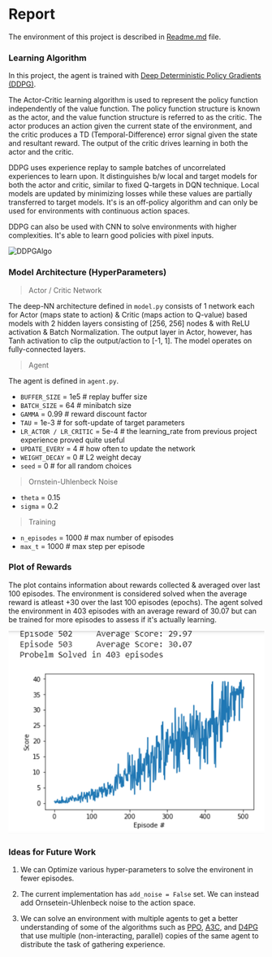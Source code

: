 # Report

The environment of this project is described in [Readme.md](https://github.com/ht0rohit/Deep-Reinforcement-Learning/blob/master/0ContinuousControl/README.md) file.

### Learning Algorithm

In this project, the agent is trained with [Deep Deterministic Policy Gradients (DDPG)](https://towardsdatascience.com/deep-deterministic-policy-gradients-explained-2d94655a9b7b). 

The Actor-Critic learning algorithm is used to represent the policy function independently of the value function. The policy function structure is known as the actor, and the value function structure is referred to as the critic. The actor produces an action given the current state of the environment, and the critic produces a TD (Temporal-Difference) error signal given the state and resultant reward. The output of the critic drives learning in both the actor and the critic.

DDPG uses experience replay to sample batches of uncorrelated experiences to learn upon. It distinguishes b/w local and target models for both the actor and critic, similar to fixed Q-targets in DQN technique. Local models are updated by minimizing losses while these values are partially transferred to target models. It's is an off-policy algorithm and can only be used for environments with continuous action spaces.

DDPG can also be used with CNN to solve environments with higher complexities. It's able to learn good policies with pixel inputs.

![DDPGAlgo](https://miro.medium.com/max/1084/1*BVST6rlxL2csw3vxpeBS8Q.png)

### Model Architecture (HyperParameters)

> Actor / Critic Network

The deep-NN architecture defined in `model.py` consists of 1 network each for Actor (maps state to action) & Critic (maps action to Q-value)  based models with 2 hidden layers consisting of [256, 256] nodes & with ReLU activation & Batch Normalization. The output layer in Actor, however, has Tanh activation to clip the output/action to [-1, 1]. The model operates on fully-connected layers.

> Agent

The agent is defined in `agent.py`.

  - `BUFFER_SIZE` = 1e5 # replay buffer size
  - `BATCH_SIZE` = 64   # minibatch size
  - `GAMMA` = 0.99      # reward discount factor
  - `TAU` = 1e-3        # for soft-update of target parameters
  - `LR_ACTOR / LR_CRITIC` = 5e-4         # the learning_rate from previous project experience proved quite useful
  - `UPDATE_EVERY` = 4  # how often to update the network
  - `WEIGHT_DECAY` = 0	# L2 weight decay
  - `seed` = 0          # for all random choices

> Ornstein-Uhlenbeck Noise

  - `theta` = 0.15
  - `sigma` = 0.2
  
> Training

  - `n_episodes` = 1000 # max number of episodes
  - `max_t` = 1000      # max step per episode

### Plot of Rewards

The plot contains information about rewards collected & averaged over last 100 episodes. The environment is considered solved when the average reward is atleast +30 over the last 100 episodes (epochs). The agent solved the environment in 403 episodes with an average reward of 30.07 but can be trained for more episodes to assess if it's actually learning. 

![Plot of Rewards](https://github.com/ht0rohit/Deep-Reinforcement-Learning/blob/master/1ContinuousControl/Assets/rewards.PNG)

### Ideas for Future Work

1. We can Optimize various hyper-parameters to solve the environent in fewer episodes.

2. The current implementation has `add_noise = False` set. We can instead add Ornsetein-Uhlenbeck noise to the action space.

3. We can solve an environment with multiple agents to get a better understanding of some of the algorithms such as [PPO](https://arxiv.org/pdf/1707.06347.pdf), [A3C](https://arxiv.org/pdf/1602.01783.pdf), and [D4PG](https://openreview.net/pdf?id=SyZipzbCb) that use multiple (non-interacting, parallel) copies of the same agent to distribute the task of gathering experience.
